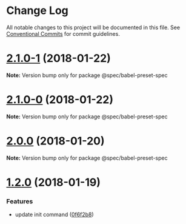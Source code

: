 # Change Log

All notable changes to this project will be documented in this file.
See [Conventional Commits](https://conventionalcommits.org) for commit guidelines.

<a name="2.1.0-1"></a>
# [2.1.0-1](https://github.com/joshblack/spec/tree/master/packages/babel-preset-spec/compare/v2.1.0-0...v2.1.0-1) (2018-01-22)




**Note:** Version bump only for package @spec/babel-preset-spec

<a name="2.1.0-0"></a>
# [2.1.0-0](https://github.com/joshblack/spec/tree/master/packages/babel-preset-spec/compare/v2.0.0...v2.1.0-0) (2018-01-22)




**Note:** Version bump only for package @spec/babel-preset-spec

<a name="2.0.0"></a>
# [2.0.0](https://github.com/joshblack/spec/tree/master/packages/babel-preset-spec/compare/v1.3.1...v2.0.0) (2018-01-20)




**Note:** Version bump only for package @spec/babel-preset-spec

<a name="1.2.0"></a>
# [1.2.0](https://github.com/joshblack/spec/tree/master/packages/babel-preset-spec/compare/v1.1.6...v1.2.0) (2018-01-19)


### Features

* update init command ([0f6f2b8](https://github.com/joshblack/spec/tree/master/packages/babel-preset-spec/commit/0f6f2b8))
